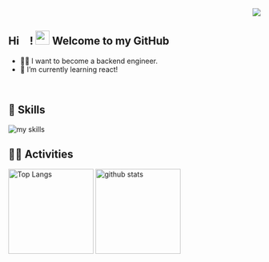 <!-- 1. GitHub usernameを変更 -->
<div align="right">
  <img src="https://komarev.com/ghpvc/?username=masa7134" />
</div>


<!-- 2. プロフィールや連絡先を変更 -->
##  Hi　! <img src="https://media.giphy.com/media/hvRJCLFzcasrR4ia7z/giphy.gif" width="28"> Welcome to my GitHub

- 🧑‍💻 I want to become a backend engineer.
- 🌱 I’m currently learning react!
<!--　- 📫 How to reach me: [Twitter - @username](https://twitter.com/username)　-->
<br>


<!-- 3. 好きな技術スタックに変更 -->
<!-- ライトモート：theme=light, ダークモート：theme=dark -->
<!-- アイコンの選択肢一覧：https://arc.net/l/quote/zizyykfh -->
## 🌱 Skills
<img alt="my skills" src="https://skillicons.dev/icons?theme=dark&perline=7&i=php,laravel,js,html,css,mysql,tailwindcss,docker" />
<br>


<!-- 4. GitHub usernameを変更, 2箇所 -->
<!-- ライトモート：theme=light, ダークモート：theme=vue-dark  -->
## 🏃‍♀️ Activities
<div align="left"> 
  <img alt="Top Langs" height="170px" src="https://github-readme-stats.vercel.app/api?username=masa7134&theme=vue-dark&layout=compact&count_private=true" />
  <img alt="github stats" height="170px" src="https://github-readme-stats.vercel.app/api/top-langs/?username=masa7134&theme=vue-dark&layout=compact&count_private=true" />
</div>


<!--
This repository is a ✨ _special_ ✨ repository because its `README.md` (this file) appears on your GitHub profile.

Here are some ideas to get you started:

- 🔭 I’m currently working on ...
- 🌱 I’m currently learning ...
- 👯 I’m looking to collaborate on ...
- 🤔 I’m looking for help with ...
- 💬 Ask me about ...
- 📫 How to reach me: ...
- 😄 Pronouns: ...
- ⚡ Fun fact: ...
-->

